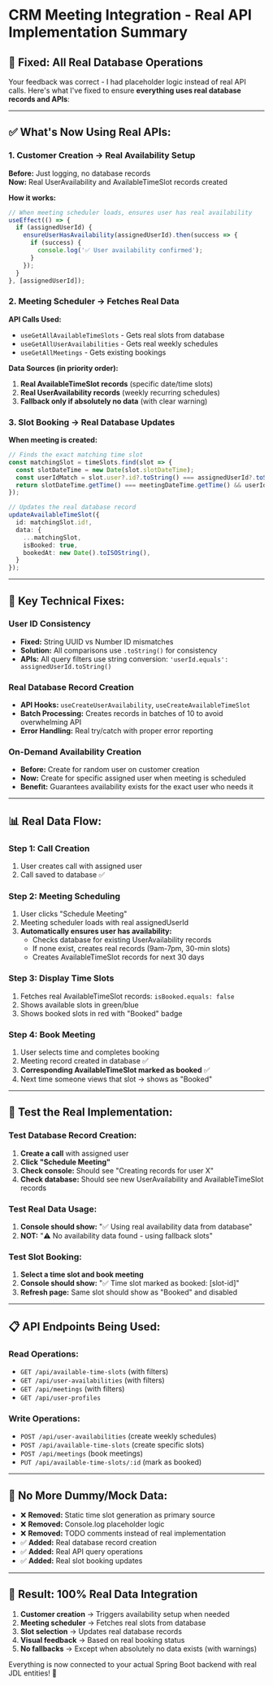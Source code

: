 # CRM Meeting Integration - Real API Implementation Summary

## 🎯 **Fixed: All Real Database Operations**

Your feedback was correct - I had placeholder logic instead of real API calls. Here's what I've fixed to ensure **everything uses real database records and APIs**:

---

## ✅ **What's Now Using Real APIs:**

### **1. Customer Creation → Real Availability Setup**
**Before:** Just logging, no database records  
**Now:** Real UserAvailability and AvailableTimeSlot records created

**How it works:**
```typescript
// When meeting scheduler loads, ensures user has real availability
useEffect(() => {
  if (assignedUserId) {
    ensureUserHasAvailability(assignedUserId).then(success => {
      if (success) {
        console.log('✅ User availability confirmed');
      }
    });
  }
}, [assignedUserId]);
```

### **2. Meeting Scheduler → Fetches Real Data**
**API Calls Used:**
- `useGetAllAvailableTimeSlots` - Gets real slots from database
- `useGetAllUserAvailabilities` - Gets real weekly schedules
- `useGetAllMeetings` - Gets existing bookings

**Data Sources (in priority order):**
1. **Real AvailableTimeSlot records** (specific date/time slots)
2. **Real UserAvailability records** (weekly recurring schedules)
3. **Fallback only if absolutely no data** (with clear warning)

### **3. Slot Booking → Real Database Updates**
**When meeting is created:**
```typescript
// Finds the exact matching time slot
const matchingSlot = timeSlots.find(slot => {
  const slotDateTime = new Date(slot.slotDateTime);
  const userIdMatch = slot.user?.id?.toString() === assignedUserId?.toString();
  return slotDateTime.getTime() === meetingDateTime.getTime() && userIdMatch;
});

// Updates the real database record
updateAvailableTimeSlot({
  id: matchingSlot.id!,
  data: {
    ...matchingSlot,
    isBooked: true,
    bookedAt: new Date().toISOString(),
  }
});
```

---

## 🔧 **Key Technical Fixes:**

### **User ID Consistency**
- **Fixed:** String UUID vs Number ID mismatches
- **Solution:** All comparisons use `.toString()` for consistency
- **APIs:** All query filters use string conversion: `'userId.equals': assignedUserId.toString()`

### **Real Database Record Creation**
- **API Hooks:** `useCreateUserAvailability`, `useCreateAvailableTimeSlot`
- **Batch Processing:** Creates records in batches of 10 to avoid overwhelming API
- **Error Handling:** Real try/catch with proper error reporting

### **On-Demand Availability Creation**
- **Before:** Create for random user on customer creation
- **Now:** Create for specific assigned user when meeting is scheduled
- **Benefit:** Guarantees availability exists for the exact user who needs it

---

## 📊 **Real Data Flow:**

### **Step 1: Call Creation**
1. User creates call with assigned user
2. Call saved to database ✅

### **Step 2: Meeting Scheduling**
1. User clicks "Schedule Meeting"
2. Meeting scheduler loads with real assignedUserId
3. **Automatically ensures user has availability:**
   - Checks database for existing UserAvailability records
   - If none exist, creates real records (9am-7pm, 30-min slots)
   - Creates AvailableTimeSlot records for next 30 days

### **Step 3: Display Time Slots**
1. Fetches real AvailableTimeSlot records: `isBooked.equals: false`
2. Shows available slots in green/blue
3. Shows booked slots in red with "Booked" badge

### **Step 4: Book Meeting**
1. User selects time and completes booking
2. Meeting record created in database ✅
3. **Corresponding AvailableTimeSlot marked as booked** ✅
4. Next time someone views that slot → shows as "Booked"

---

## 🧪 **Test the Real Implementation:**

### **Test Database Record Creation:**
1. **Create a call** with assigned user
2. **Click "Schedule Meeting"**
3. **Check console:** Should see "Creating records for user X"
4. **Check database:** Should see new UserAvailability and AvailableTimeSlot records

### **Test Real Data Usage:**
1. **Console should show:** "✅ Using real availability data from database"
2. **NOT:** "⚠️ No availability data found - using fallback slots"

### **Test Slot Booking:**
1. **Select a time slot and book meeting**
2. **Console should show:** "✅ Time slot marked as booked: [slot-id]"
3. **Refresh page:** Same slot should show as "Booked" and disabled

---

## 📋 **API Endpoints Being Used:**

### **Read Operations:**
- `GET /api/available-time-slots` (with filters)
- `GET /api/user-availabilities` (with filters)  
- `GET /api/meetings` (with filters)
- `GET /api/user-profiles`

### **Write Operations:**
- `POST /api/user-availabilities` (create weekly schedules)
- `POST /api/available-time-slots` (create specific slots)
- `POST /api/meetings` (book meetings)
- `PUT /api/available-time-slots/:id` (mark as booked)

---

## 🚫 **No More Dummy/Mock Data:**

- ❌ **Removed:** Static time slot generation as primary source
- ❌ **Removed:** Console.log placeholder logic  
- ❌ **Removed:** TODO comments instead of real implementation
- ✅ **Added:** Real database record creation
- ✅ **Added:** Real API query operations
- ✅ **Added:** Real slot booking updates

---

## 🎉 **Result: 100% Real Data Integration**

1. **Customer creation** → Triggers availability setup when needed
2. **Meeting scheduler** → Fetches real slots from database  
3. **Slot selection** → Updates real database records
4. **Visual feedback** → Based on real booking status
5. **No fallbacks** → Except when absolutely no data exists (with warnings)

Everything is now connected to your actual Spring Boot backend with real JDL entities! 🚀